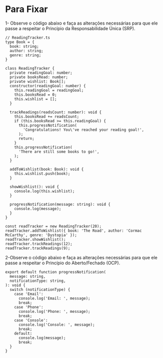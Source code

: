 # Para Fixar

1- Observe o código abaixo e faça as alterações necessárias para que ele passe a respeitar o
Princípio da Responsabilidade Única (SRP).

```
// ReadingTracker.ts
type Book = {
  book: string;
  author: string;
  genre: string;
}

class ReadingTracker {
  private readingGoal: number;
  private booksRead: number;
  private wishlist: Book[];
  constructor(readingGoal: number) {
    this.readingGoal = readingGoal;
    this.booksRead = 0;
    this.wishlist = [];
  }

  trackReadings(readsCount: number): void {
    this.booksRead += readsCount;
    if (this.booksRead >= this.readingGoal) {
      this.progressNotification(
        'Congratulations! You\'ve reached your reading goal!',
      );
      return;
    }
    this.progressNotification(
      'There are still some books to go!',
    );
  }

  addToWishlist(book: Book): void {
    this.wishlist.push(book);
  }

  showWishlist(): void {
    console.log(this.wishlist);
  }

  progressNotification(message: string): void {
    console.log(message);
  }
}

const readTracker = new ReadingTracker(20);
readTracker.addToWishlist({ book: 'The Road', author: 'Cormac McCarthy', genre: 'Dystopia' });
readTracker.showWishlist();
readTracker.trackReadings(12);
readTracker.trackReadings(9);
```

2-Observe o código abaixo e faça as alterações necessárias para que ele passe a respeitar o Princípio do Aberto/Fechado (OCP).

```
export default function progressNotification(
  message: string,
  notificationType: string,
): void {
  switch (notificationType) {
    case 'Email':
      console.log('Email: ', message);
      break;
    case 'Phone':
      console.log('Phone: ', message);
      break;
    case 'Console':
      console.log('Console: ', message);
      break;
    default:
      console.log(message);
      break;
  }
}
```
